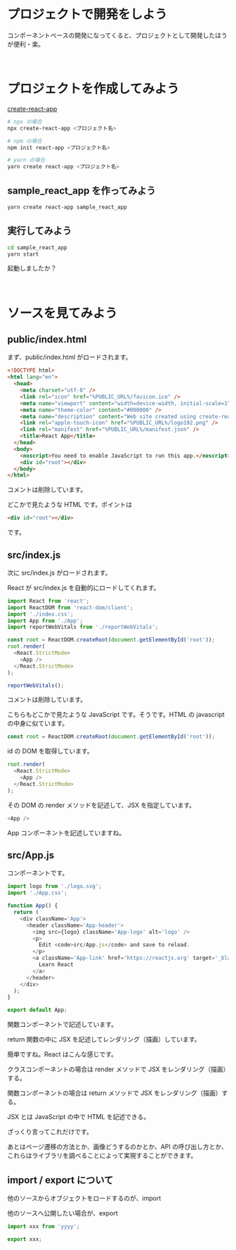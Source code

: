 # プロジェクトで開発をしよう

コンポーネントベースの開発になってくると、プロジェクトとして開発したほうが便利・楽。

<br>

# プロジェクトを作成してみよう

[create-react-app](https://github.com/facebook/create-react-app)

```zsh
# npx の場合
npx create-react-app <プロジェクト名>

# npm の場合
npm init react-app <プロジェクト名>

# yarn の場合
yarn create react-app <プロジェクト名>
```

## sample_react_app を作ってみよう

```zsh
yarn create react-app sample_react_app
```

## 実行してみよう

```zsh
cd sample_react_app
yarn start
```

起動しましたか？

<br>

# ソースを見てみよう

## public/index.html

まず、public/index.html がロードされます。

```html
<!DOCTYPE html>
<html lang="en">
  <head>
    <meta charset="utf-8" />
    <link rel="icon" href="%PUBLIC_URL%/favicon.ico" />
    <meta name="viewport" content="width=device-width, initial-scale=1" />
    <meta name="theme-color" content="#000000" />
    <meta name="description" content="Web site created using create-react-app" />
    <link rel="apple-touch-icon" href="%PUBLIC_URL%/logo192.png" />
    <link rel="manifest" href="%PUBLIC_URL%/manifest.json" />
    <title>React App</title>
  </head>
  <body>
    <noscript>You need to enable JavaScript to run this app.</noscript>
    <div id="root"></div>
  </body>
</html>
```

コメントは削除しています。

どこかで見たような HTML です。ポイントは

```html
<div id="root"></div>
```

です。

## src/index.js

次に src/index.js がロードされます。

React が src/index.js を自動的にロードしてくれます。

```js
import React from 'react';
import ReactDOM from 'react-dom/client';
import './index.css';
import App from './App';
import reportWebVitals from './reportWebVitals';

const root = ReactDOM.createRoot(document.getElementById('root'));
root.render(
  <React.StrictMode>
    <App />
  </React.StrictMode>
);

reportWebVitals();
```

コメントは削除しています。

こちらもどこかで見たような JavaScript です。そうです。HTML の javascript の中身に似ています。

```js
const root = ReactDOM.createRoot(document.getElementById('root'));
```

id の DOM を取得しています。

```js
root.render(
  <React.StrictMode>
    <App />
  </React.StrictMode>
);
```

その DOM の render メソッドを記述して、JSX を指定しています。

```js
<App />
```

App コンポーネントを記述していますね。

## src/App.js

コンポーネントです。

```js
import logo from './logo.svg';
import './App.css';

function App() {
  return (
    <div className='App'>
      <header className='App-header'>
        <img src={logo} className='App-logo' alt='logo' />
        <p>
          Edit <code>src/App.js</code> and save to reload.
        </p>
        <a className='App-link' href='https://reactjs.org' target='_blank' rel='noopener noreferrer'>
          Learn React
        </a>
      </header>
    </div>
  );
}

export default App;
```

関数コンポーネントで記述しています。

return 関数の中に JSX を記述してレンダリング（描画）しています。

簡単ですね。React はこんな感じです。

クラスコンポーネントの場合は render メソッドで JSX をレンダリング（描画）する。

関数コンポーネントの場合は return メソッドで JSX をレンダリング（描画）する。

JSX とは JavaScript の中で HTML を記述できる。

ざっくり言ってこれだけです。

あとはページ遷移の方法とか、画像どうするのかとか、API の呼び出し方とか、これらはライブラリを調べることによって実現することができます。

## import / export について

他のソースからオブジェクトをロードするのが、import

他のソースへ公開したい場合が、export

```js
import xxx from 'yyyy';
```

```js
export xxx;
```
